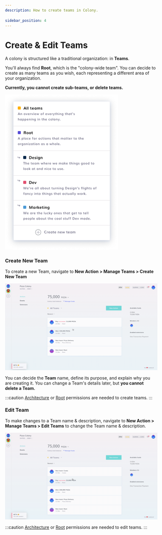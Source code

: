 ```yaml
---
description: How to create teams in Colony.

sidebar_position: 4
---
```


# Create & Edit Teams

A colony is structured like a traditional organization: in **Teams**.

You'll always find **Root**, which is the "colony-wide team". You can decide to create as many teams as you wish, each representing a different area of your organization.

**Currently, you cannot create sub-teams, or delete teams.**

![Example of a Colony structure.](../assets/Domains-2-1.png)

### Create New Team

To create a new Team, navigate to **New Action > Manage Teams > Create New Team**

![How to create a new team in Colony.](../assets/NewTeam.gif)

You can decide the **Team** name, define its purpose, and explain why you are creating it. You can change a Team's details later, but **you cannot delete a Team.**

:::caution
[Architecture](advanced-features/permissions.md#architecture) or [Root](advanced-features/permissions.md#root) permissions are needed to create teams.
:::

### **Edit Team**

To make changes to a Team name & description, navigate to **New Action > Manage Teams > Edit Teams** to change the Team name & description.

![How to edit teams in Colony.](../assets/EditTeam.gif)

:::caution
[Architecture](advanced-features/permissions.md#architecture) or [Root](advanced-features/permissions.md#root) permissions are needed to edit teams.
:::
